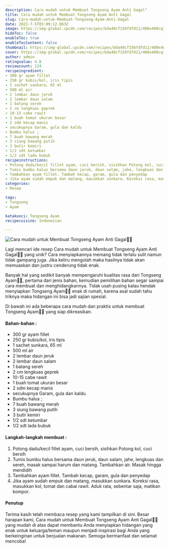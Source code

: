 ```yaml
---
description: Cara mudah untuk Membuat Tongseng Ayam Anti Gagal"
title: Cara mudah untuk Membuat Tongseng Ayam Anti Gagal
slug: Cara-mudah-untuk-Membuat-Tongseng-Ayam-Anti-Gagal
date: 2022-7-5T03:09:12.063Z
image: https://img-global.cpcdn.com/recipes/bda40cf156fdfd11/400x400cq70/photo.jpg
hideToc: false
enableToc: true
enableTocContent: false
thumbnail: https://img-global.cpcdn.com/recipes/bda40cf156fdfd11/400x400cq70/photo.jpg
cover: https://img-global.cpcdn.com/recipes/bda40cf156fdfd11/400x400cq70/photo.jpg
author: admin
ratingvalue: 4.8
reviewcount: 124
recipeingredient:
- 300 gr ayam fillet
- 250 gr kubis/kol, iris tipis
- 1 sachet sunkara, 65 ml
- 500 ml air
- 2 lembar daun jeruk
- 2 lembar daun salam
- 1 batang sereh
- 2 cm lengkuas geprek
- 10-15 cabe rawit
- 1 buah tomat ukuran besar
- 2 sdm kecap manis
- secukupnya Garam, gula dan kaldu
- Bumbu halus ;
- 7 buah bawang merah
- 3 siung bawang putih
- 3 butir kemiri
- 1/2 sdt ketumbar
- 1/2 sdt lada bubuk
recipeinstructions:
- Potong dadu/kecil fillet ayam, cuci bersih, sisihkan Potong kol, cuci bersih
- Tumis bumbu halus bersama daun jeruk, daun salam, jahe, lengkuas dan sereh, masak sampai harum dan matang. Tambahkan air. Masak hingga mendidih
- Tambahkan ayam fillet. Tambah kecap, garam, gula dan penyedap
- Jika ayam sudah empuk dan matang, masukkan sunkara. Koreksi rasa, masukkan kol, tomat dan cabai rawit. Aduk rata, sebentar saja, matikan kompor.
categories:
- Resep

tags:
- Tongseng
- Ayam

katakunci: Tongseng Ayam
recipecuisine: Indonesian

---
```


![Cara mudah untuk Membuat Tongseng Ayam Anti Gagal👩‍🍳](https://img-global.cpcdn.com/recipes/bda40cf156fdfd11/400x400cq70/photo.jpg)

Lagi mencari ide resep Cara mudah untuk Membuat Tongseng Ayam Anti Gagal👩‍🍳 yang unik? Cara menyiapkannya memang tidak terlalu sulit namun tidak gampang juga. Jika keliru mengolah maka hasilnya tidak akan memuaskan dan justru cenderung tidak enak.

Banyak hal yang sedikit banyak mempengaruhi kualitas rasa dari Tongseng Ayam👩‍🍳, pertama dari jenis bahan, kemudian pemilihan bahan segar sampai cara membuat dan menghidangkannya. Tidak usah pusing kalau hendak menyiapkan Tongseng Ayam👩‍🍳 enak di rumah, karena asal sudah tahu triknya maka hidangan ini bisa jadi sajian spesial.

Di bawah ini ada beberapa cara mudah dan praktis untuk membuat Tongseng Ayam👩‍🍳 yang siap dikreasikan.

<!--inarticleads1-->

#### Bahan-bahan :

- 300 gr ayam fillet
- 250 gr kubis/kol, iris tipis
- 1 sachet sunkara, 65 ml
- 500 ml air
- 2 lembar daun jeruk
- 2 lembar daun salam
- 1 batang sereh
- 2 cm lengkuas geprek
- 10-15 cabe rawit
- 1 buah tomat ukuran besar
- 2 sdm kecap manis
- secukupnya Garam, gula dan kaldu
- Bumbu halus ;
- 7 buah bawang merah
- 3 siung bawang putih
- 3 butir kemiri
- 1/2 sdt ketumbar
- 1/2 sdt lada bubuk

<!--inarticleads2-->

#### Langkah-langkah membuat :

1. Potong dadu/kecil fillet ayam, cuci bersih, sisihkan Potong kol, cuci bersih
1. Tumis bumbu halus bersama daun jeruk, daun salam, jahe, lengkuas dan sereh, masak sampai harum dan matang. Tambahkan air. Masak hingga mendidih
1. Tambahkan ayam fillet. Tambah kecap, garam, gula dan penyedap
1. Jika ayam sudah empuk dan matang, masukkan sunkara. Koreksi rasa, masukkan kol, tomat dan cabai rawit. Aduk rata, sebentar saja, matikan kompor.

#### Penutup

Terima kasih telah membaca resep yang kami tampilkan di sini. Besar harapan kami, Cara mudah untuk Membuat Tongseng Ayam Anti Gagal👩‍🍳 yang mudah di atas dapat membantu Anda menyiapkan hidangan yang enak untuk keluarga/teman maupun menjadi inspirasi bagi Anda yang berkeinginan untuk berjualan makanan. Semoga bermanfaat dan selamat mencoba!
